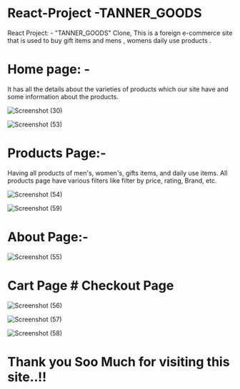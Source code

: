 # React-Project -TANNER_GOODS
React Project: - "TANNER_GOODS"  Clone, This is a foreign e-commerce site that is used to buy gift items and mens , womens daily use products  .

# Home page: -
It has all the details about the varieties of products which our site have and some information about the products.

![Screenshot (30)](https://github.com/vmewada01/React-Project/assets/122343841/9ad10e2e-5402-4046-bfff-d4113242d55b)

![Screenshot (53)](https://github.com/vmewada01/React-Project/assets/122343841/aab2d699-0b86-4ffe-92a7-c2c00cb101b4)


# Products Page:-
Having all products of men's, women's, gifts items, and daily use items. All products page have various filters like filter by price, rating, Brand, etc.


![Screenshot (54)](https://github.com/vmewada01/React-Project/assets/122343841/7bb0cfee-396a-431b-a8da-683bd9e7e0ed)

![Screenshot (59)](https://github.com/vmewada01/React-Project/assets/122343841/a46d2694-7999-48e3-a231-1d67675b08b7)

# About Page:-



![Screenshot (55)](https://github.com/vmewada01/React-Project/assets/122343841/64941668-75a7-4d4f-aeba-0a350ff06ce0)

# Cart Page  # Checkout Page 
![Screenshot (56)](https://github.com/vmewada01/React-Project/assets/122343841/71166aa5-3f50-4974-bb76-423e96325de2)


![Screenshot (57)](https://github.com/vmewada01/React-Project/assets/122343841/b18dc5a5-ed3b-45eb-b195-cf9c8b0eda13)


![Screenshot (58)](https://github.com/vmewada01/React-Project/assets/122343841/b1114b28-07fc-4613-9155-b4654b813f2c)

# Thank you Soo Much for visiting this site..!!


